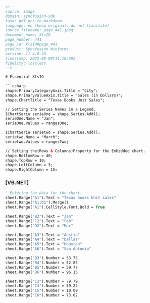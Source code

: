 ```html
<!-- 
source: image
domain: syncfusion-sdk
task: pdf-ocr-to-markdown
language: en (keep original; do not translate)
source_filename: page_441.jpeg
document_name: XlsIO
page_number: 441
page_id: XlsIO#page_441
product: Syncfusion Winforms
version: 11.4.0.26
timestamp: 2025-08-09T11:18:39Z
fidelity: lossless
-->

# Essential XlsIO

```csharp
shape.PrimaryCategoryAxis.Title = "City";
shape.PrimaryValueAxis.Title = "Sales (in Dollars)";
shape.ChartTitle = "Texas Books Unit Sales";

// Setting the Series Names in a Legend.
IChartSerie serieOne = shape.Series.Add();
serieOne.Name = "Jan";
serieOne.Values = rangesOne;

IChartSerie serietwo = shape.Series.Add();
serietwo.Name = "March";
serietwo.Values = rangesTwo;

// Setting the(Rows & Columns)Property for the Embedded chart.
shape.BottomRow = 40;
shape.TopRow = 10;
shape.LeftColumn = 3;
shape.RightColumn = 15;
```

### [VB.NET]

```vb
' Entering the data for the chart.
sheet.Range("A1").Text = "Texas books Unit sales"
sheet.Range("A1:D1").Merge()
sheet.Range("A1").CellStyle.Font.Bold = True

sheet.Range("B2").Text = "Jan"
sheet.Range("C2").Text = "Feb"
sheet.Range("D2").Text = "Mar"

sheet.Range("A3").Text = "Austin"
sheet.Range("A4").Text = "Dallas"
sheet.Range("A5").Text = "Houston"
sheet.Range("A6").Text = "San Antonio"

sheet.Range("B3").Number = 53.75
sheet.Range("B4").Number = 52.85
sheet.Range("B5").Number = 59.77
sheet.Range("B6").Number = 96.15

sheet.Range("C3").Number = 79.79
sheet.Range("C4").Number = 59.22
sheet.Range("C5").Number = 10.09
sheet.Range("C6").Number = 73.02
```

<!-- tags: [XlsIO, Syncfusion Winforms, 11.4.0.26, chart, property, sheet, range] keywords: [chart, series, property, range, text, number, bold, font, add, series, add, embedded chart, top row, bottom row, left column, right column, data entry] -->
```